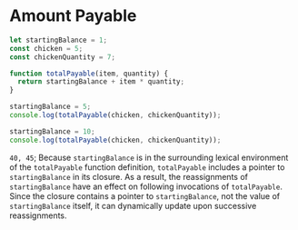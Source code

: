 # Amount Payable

```js
let startingBalance = 1;
const chicken = 5;
const chickenQuantity = 7;

function totalPayable(item, quantity) {
  return startingBalance + item * quantity;
}

startingBalance = 5;
console.log(totalPayable(chicken, chickenQuantity));

startingBalance = 10;
console.log(totalPayable(chicken, chickenQuantity));
```

`40, 45`; Because `startingBalance` is in the surrounding lexical environment of the `totalPayable` function definition, `totalPayable` includes a pointer to `startingBalance` in its closure. As a result, the reassignments of `startingBalance` have an effect on following invocations of `totalPayable`. Since the closure contains a pointer to `startingBalance`, not the value of `startingBalance` itself, it can dynamically update upon successive reassignments.
